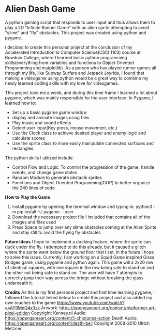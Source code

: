 # Alien Dash Game
A python gaming script that responds to user input and thus allows them to play a 2D "Infinite Runner Game" with an alien sprite attempting to avoid "slime" and "fly" obstacles. This project was created using python and pygame.

  I decided to create this personal project at the conclusion of my Accelerated Introduction to Computer Science(CSCI 1103) course at Bowdoin College, where I learned basic python programming skills(everything from variables and functions to Object Oriented Programming and matplotlib).
  As a person who has played runner games all through my life, like Subway Surfers and Jetpack Joyride, I found that making a videogame using python would be a great way to combine my newly learned coding skills with my love for videogames.

This project took me a week, and during this time frame I learned a lot about pygame, which was mainly responsible for the user interface.
In Pygame, I learned how to:
  - Set up a basic pygame game window
  - display and animate images using files
  - Play music and sound effects
  - Detect user input(Key press, mouse movement, etc.)
  - Use the Clock class to achieve desired player and enemy logic and calculate scores
  - Use the sprite class to more easily manipulate connected surfaces and rectangles

The python skills I utilized include:
- Control Flow and Logic: To control the progression of the game, handle events, and change game states
- Random Module to generate obstacle sprites
- Functions and Object Oriented Programming(OOP) to better organize the 240 lines of code



**How to Play the Game**
1. Install pygame by opening the terminal window and typing in: python3 -m pip install -U pygame --user
2. Download the necessary project file I included that contains all of the images and files used
3. Press Space to jump over any slime obstacles coming at the Alien Sprite and stay still to avoid the flying fly obstacles


**Future Ideas**
  I hope to implement a ducking feature, where the sprite can duck under the fly. I attempted to do this already, but it caused a glitch where the sprite went below the ground floor that I set. In the future I hope to solve this issue.
  Currently, I am working on a Squid Game inspired Glass Bridges game, using pygame and python again. This game will a 2x20 row of identical squares, with one square in the row being safe to stand on and the other not being safe to stand on. The user will have 7 attempts to correctly jump their way across the bridge without breaking the glass underneath it.




**Credits**
  As this is my first personal project and first time learning pygame, I followed the tutorial linked below to create this project and also added my own touches to the game
  https://www.youtube.com/watch?v=AY9MnQ4x3zk
Artwork:
https://opengameart.org/content/platformer-art-pixel-edition         Copyright: Kenney.nl
Audio:
https://opengameart.org/content/5-chiptunes-action
Death Audio:
https://opengameart.org/content/death-bell                           Copyright 2008-2010 Ulrich Metzner




